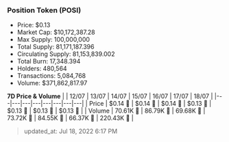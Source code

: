 
  ### Position Token (POSI)
  - Price: $0.13
  - Market Cap: $10,172,387.28
  - Max Supply: 100,000,000
  - Total Supply: 81,171,187.396
  - Circulating Supply: 81,153,839.002
  - Total Burn: 17,348.394
  - Holders: 480,564
  - Transactions: 5,084,768
  - Volume: $371,862,817.97

  **7D Price & Volume**
  | | 12&#x2F;07 | 13&#x2F;07 | 14&#x2F;07 | 15&#x2F;07 | 16&#x2F;07 | 17&#x2F;07 | 18&#x2F;07 |
  |---|---|---|---|---|---|---|---|
  | Price | $0.14 🔻 | $0.14 🔻 | $0.14 🚀 | $0.13 🔻 | $0.13 🚀 | $0.13 🔻 | $0.13 🔻 |
  | Volume | 70.61K 🔻 | 86.79K 🚀 | 69.68K 🔻 | 73.72K 🚀 | 84.55K 🚀 | 66.37K 🔻 | 220.43K 🚀 |

  > updated_at: Jul 18, 2022 6:17 PM

